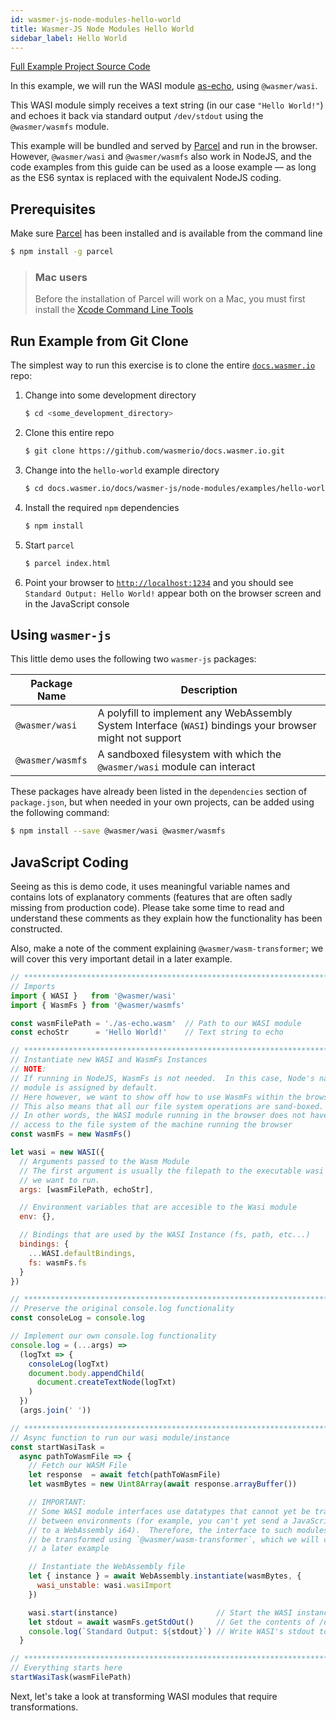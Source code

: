 ```yaml
---
id: wasmer-js-node-modules-hello-world
title: Wasmer-JS Node Modules Hello World
sidebar_label: Hello World
---
```


[Full Example Project Source Code](https://github.com/wasmerio/docs.wasmer.io/tree/master/docs/wasmer-js/node-modules/examples/hello-world)

In this example, we will run the WASI module [as-echo](https://github.com/torch2424/as-echo), using `@wasmer/wasi`. 

This WASI module simply receives a text string (in our case `"Hello World!"`) and echoes it back via standard output `/dev/stdout` using the `@wasmer/wasmfs` module.

This example will be bundled and served by [Parcel](https://parceljs.org/) and run in the browser.  However, `@wasmer/wasi` and `@wasmer/wasmfs` also work in NodeJS, and the code examples from this guide can be used as a loose example &mdash; as long as the ES6 syntax is replaced with the equivalent NodeJS coding.

## Prerequisites

Make sure [Parcel](https://parceljs.org/) has been installed and is available from the command line

```bash
$ npm install -g parcel
```

> ### Mac users
> Before the installation of Parcel will work on a Mac, you must first install the [Xcode Command Line Tools](https://developer.apple.com/download/more/?=for%20Xcode)

## Run Example from Git Clone

The simplest way to run this exercise is to clone the entire [`docs.wasmer.io`](https://github.com/wasmerio/docs.wasmer.io) repo:

1. Change into some development directory

    ```bash
    $ cd <some_development_directory>
    ```

1. Clone this entire repo

    ```bash
    $ git clone https://github.com/wasmerio/docs.wasmer.io.git
    ```

1. Change into the `hello-world` example directory

    ```bash
    $ cd docs.wasmer.io/docs/wasmer-js/node-modules/examples/hello-world
    ```

1. Install the required `npm` dependencies

    ```bash
    $ npm install
    ```

1. Start `parcel` 

   ```bash
   $ parcel index.html
   ```

1. Point your browser to [`http://localhost:1234`](http://localhost:1234) and you should see `Standard Output: Hello World!` appear both on the browser screen and in the JavaScript console



## Using `wasmer-js`

This little demo uses the following two `wasmer-js` packages: 

| Package Name | Description
|---|---|
| `@wasmer/wasi` | A polyfill to implement any WebAssembly System Interface (`WASI`) bindings your browser might not support
| `@wasmer/wasmfs` | A sandboxed filesystem with which the `@wasmer/wasi` module can interact

These packages have already been listed in the `dependencies` section of `package.json`, but when needed in your own projects, can be added using the following command:

```bash
$ npm install --save @wasmer/wasi @wasmer/wasmfs
```

## JavaScript Coding

Seeing as this is demo code, it uses meaningful variable names and contains lots of explanatory comments (features that are often sadly missing from production code).  Please take some time to read and understand these comments as they explain how the functionality has been constructed.
    
Also, make a note of the comment explaining `@wasmer/wasm-transformer`; we will cover this very important detail in a later example.


```JavaScript
// *****************************************************************************
// Imports
import { WASI }   from '@wasmer/wasi'
import { WasmFs } from '@wasmer/wasmfs'

const wasmFilePath = './as-echo.wasm'  // Path to our WASI module
const echoStr      = 'Hello World!'    // Text string to echo

// *****************************************************************************
// Instantiate new WASI and WasmFs Instances
// NOTE:
// If running in NodeJS, WasmFs is not needed.  In this case, Node's native FS
// module is assigned by default.
// Here however, we want to show off how to use WasmFs within the browser.
// This also means that all our file system operations are sand-boxed.
// In other words, the WASI module running in the browser does not have any
// access to the file system of the machine running the browser
const wasmFs = new WasmFs()

let wasi = new WASI({
  // Arguments passed to the Wasm Module
  // The first argument is usually the filepath to the executable wasi module
  // we want to run.
  args: [wasmFilePath, echoStr],

  // Environment variables that are accesible to the Wasi module
  env: {},

  // Bindings that are used by the WASI Instance (fs, path, etc...)
  bindings: {
    ...WASI.defaultBindings,
    fs: wasmFs.fs
  }
})

// *****************************************************************************
// Preserve the original console.log functionality
const consoleLog = console.log

// Implement our own console.log functionality
console.log = (...args) =>
  (logTxt => {
    consoleLog(logTxt)
    document.body.appendChild(
      document.createTextNode(logTxt)
    )
  })
  (args.join(' '))

// *****************************************************************************
// Async function to run our wasi module/instance
const startWasiTask =
  async pathToWasmFile => {
    // Fetch our WASM File
    let response  = await fetch(pathToWasmFile)
    let wasmBytes = new Uint8Array(await response.arrayBuffer())

    // IMPORTANT:
    // Some WASI module interfaces use datatypes that cannot yet be transferred
    // between environments (for example, you can't yet send a JavaScript BigInt
    // to a WebAssembly i64).  Therefore, the interface to such modules has to
    // be transformed using `@wasmer/wasm-transformer`, which we will cover in
    // a later example

    // Instantiate the WebAssembly file
    let { instance } = await WebAssembly.instantiate(wasmBytes, {
      wasi_unstable: wasi.wasiImport
    })

    wasi.start(instance)                      // Start the WASI instance
    let stdout = await wasmFs.getStdOut()     // Get the contents of /dev/stdout
    console.log(`Standard Output: ${stdout}`) // Write WASI's stdout to the DOM
  }

// *****************************************************************************
// Everything starts here
startWasiTask(wasmFilePath)
```


Next, let's take a look at transforming WASI modules that require transformations.
